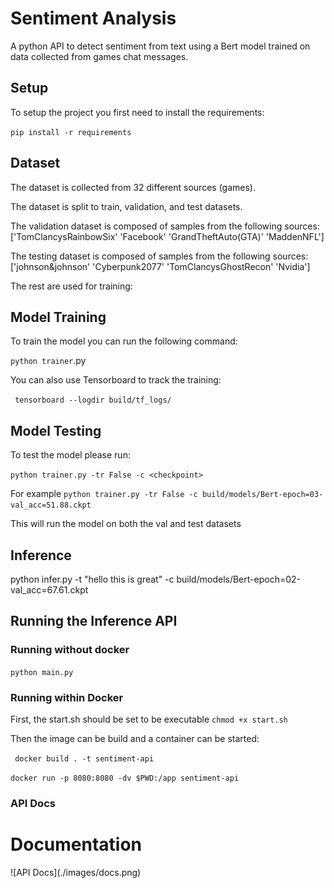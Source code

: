# Sentiment Analysis
A python API to detect sentiment from text using a Bert model trained on data collected from games chat messages.

## Setup

To setup the project you first need to install the requirements:

`pip install -r requirements`

## Dataset

The dataset is collected from 32 different sources (games).

The dataset is split to train, validation, and test datasets.

The validation dataset is composed of samples from the following sources: ['TomClancysRainbowSix' 'Facebook' 'GrandTheftAuto(GTA)' 'MaddenNFL']

The testing dataset is composed of samples from the following sources: ['johnson&johnson' 'Cyberpunk2077' 'TomClancysGhostRecon' 'Nvidia']

The rest are used for training: 



## Model Training

To train the model you can run the following command:

`python trainer`.py

You can also use Tensorboard to track the training:

` tensorboard --logdir build/tf_logs/`

## Model Testing

To test the model please run:

`python trainer.py -tr False -c <checkpoint>`

For example `python trainer.py -tr False -c build/models/Bert-epoch=03-val_acc=51.88.ckpt`

This will run the model on both the val and test datasets

## Inference

python infer.py -t "hello this is great" -c build/models/Bert-epoch=02-val_acc=67.61.ckpt

## Running the Inference API

### Running without docker

`python main.py`

### Running within Docker

First, the start.sh should be set to be executable `chmod +x start.sh`

Then the image can be build and a container can be started:

` docker build . -t sentiment-api`

`docker run -p 8080:8080 -dv $PWD:/app sentiment-api`

### API Docs

<h1>
	Documentation
</h1>
![API Docs](./images/docs.png)
